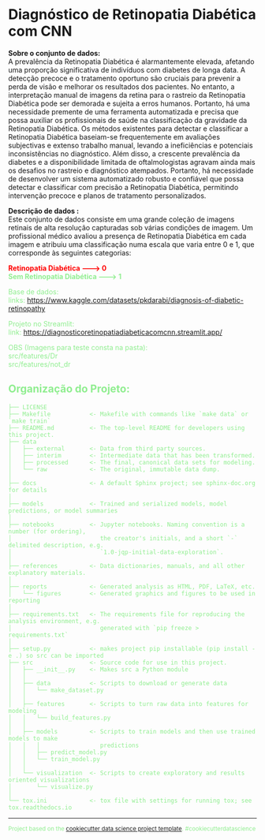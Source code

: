 Diagnóstico de Retinopatia Diabética com CNN
==============================

**Sobre o conjunto de dados:**\
A prevalência da Retinopatia Diabética é alarmantemente elevada, afetando uma proporção significativa de indivíduos com diabetes de longa data. A detecção precoce e o tratamento oportuno são cruciais para prevenir a perda de visão e melhorar os resultados dos pacientes. No entanto, a interpretação manual de imagens da retina para o rastreio da Retinopatia Diabética pode ser demorada e sujeita a erros humanos. Portanto, há uma necessidade premente de uma ferramenta automatizada e precisa que possa auxiliar os profissionais de saúde na classificação da gravidade da Retinopatia Diabética.
Os métodos existentes para detectar e classificar a Retinopatia Diabética baseiam-se frequentemente em avaliações subjectivas e extenso trabalho manual, levando a ineficiências e potenciais inconsistências no diagnóstico. Além disso, a crescente prevalência da diabetes e a disponibilidade limitada de oftalmologistas agravam ainda mais os desafios no rastreio e diagnóstico atempados. Portanto, há necessidade de desenvolver um sistema automatizado robusto e confiável que possa detectar e classificar com precisão a Retinopatia Diabética, permitindo intervenção precoce e planos de tratamento personalizados.

**Descrição de dados :**\
Este conjunto de dados consiste em uma grande coleção de imagens retinais de alta resolução capturadas sob várias condições de imagem. Um profissional médico avaliou a presença de Retinopatia Diabética em cada imagem e atribuiu uma classificação numa escala que varia entre 0 e 1, que corresponde às seguintes categorias:

<font color='red'> **Retinopatia Diabética ---> 0**\
<font color='lightgreen'> **Sem Retinopatia Diabética ---> 1**

Base de dados:\
links: https://www.kaggle.com/datasets/pkdarabi/diagnosis-of-diabetic-retinopathy

Projeto no Streamlit:\
link: https://diagnosticoretinopatiadiabeticacomcnn.streamlit.app/

OBS (Imagens para teste consta na pasta):\
src/features/Dr\
src/features/not_dr


Organização do Projeto:
------------

    ├── LICENSE
    ├── Makefile           <- Makefile with commands like `make data` or `make train`
    ├── README.md          <- The top-level README for developers using this project.
    ├── data
    │   ├── external       <- Data from third party sources.
    │   ├── interim        <- Intermediate data that has been transformed.
    │   ├── processed      <- The final, canonical data sets for modeling.
    │   └── raw            <- The original, immutable data dump.
    │
    ├── docs               <- A default Sphinx project; see sphinx-doc.org for details
    │
    ├── models             <- Trained and serialized models, model predictions, or model summaries
    │
    ├── notebooks          <- Jupyter notebooks. Naming convention is a number (for ordering),
    │                         the creator's initials, and a short `-` delimited description, e.g.
    │                         `1.0-jqp-initial-data-exploration`.
    │
    ├── references         <- Data dictionaries, manuals, and all other explanatory materials.
    │
    ├── reports            <- Generated analysis as HTML, PDF, LaTeX, etc.
    │   └── figures        <- Generated graphics and figures to be used in reporting
    │
    ├── requirements.txt   <- The requirements file for reproducing the analysis environment, e.g.
    │                         generated with `pip freeze > requirements.txt`
    │
    ├── setup.py           <- makes project pip installable (pip install -e .) so src can be imported
    ├── src                <- Source code for use in this project.
    │   ├── __init__.py    <- Makes src a Python module
    │   │
    │   ├── data           <- Scripts to download or generate data
    │   │   └── make_dataset.py
    │   │
    │   ├── features       <- Scripts to turn raw data into features for modeling
    │   │   └── build_features.py
    │   │
    │   ├── models         <- Scripts to train models and then use trained models to make
    │   │   │                 predictions
    │   │   ├── predict_model.py
    │   │   └── train_model.py
    │   │
    │   └── visualization  <- Scripts to create exploratory and results oriented visualizations
    │       └── visualize.py
    │
    └── tox.ini            <- tox file with settings for running tox; see tox.readthedocs.io


--------

<p><small>Project based on the <a target="_blank" href="https://drivendata.github.io/cookiecutter-data-science/">cookiecutter data science project template</a>. #cookiecutterdatascience</small></p>
